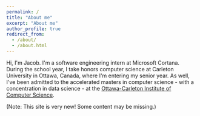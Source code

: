 ```yaml
---
permalink: /
title: "About me"
excerpt: "About me"
author_profile: true
redirect_from: 
  - /about/
  - /about.html
---
```


Hi, I'm Jacob. I'm a software engineering intern at Microsoft Cortana. During the school year, I take honors computer science at Carleton University in Ottawa, Canada, where I'm entering my senior year. As well, I've been admitted to the accelerated masters in computer science - with a concentration in data science - at the [Ottawa-Carleton Institute of Computer Science](https://carleton.ca/scs/mcs-accelerated-stream/).


<p class='notice'>(Note: This site is very new! Some content may be missing.)</p>